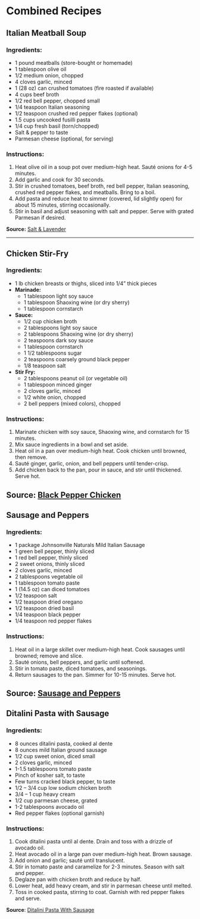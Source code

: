 # Combined Recipes

## Italian Meatball Soup
### Ingredients:
- 1 pound meatballs (store-bought or homemade)
- 1 tablespoon olive oil
- 1/2 medium onion, chopped
- 4 cloves garlic, minced
- 1 (28 oz) can crushed tomatoes (fire roasted if available)
- 4 cups beef broth
- 1/2 red bell pepper, chopped small
- 1/4 teaspoon Italian seasoning
- 1/2 teaspoon crushed red pepper flakes (optional)
- 1.5 cups uncooked fusilli pasta
- 1/4 cup fresh basil (torn/chopped)
- Salt & pepper to taste
- Parmesan cheese (optional, for serving)

### Instructions:
1. Heat olive oil in a soup pot over medium-high heat. Sauté onions for 4-5 minutes.
2. Add garlic and cook for 30 seconds.
3. Stir in crushed tomatoes, beef broth, red bell pepper, Italian seasoning, crushed red pepper flakes, and meatballs. Bring to a boil.
4. Add pasta and reduce heat to simmer (covered, lid slightly open) for about 15 minutes, stirring occasionally.
5. Stir in basil and adjust seasoning with salt and pepper. Serve with grated Parmesan if desired.

**Source:** [Salt & Lavender](https://www.saltandlavender.com/meatball-soup/)

---

## Chicken Stir-Fry
### Ingredients:
- 1 lb chicken breasts or thighs, sliced into 1/4” thick pieces
- **Marinade:**
  - 1 tablespoon light soy sauce
  - 1 tablespoon Shaoxing wine (or dry sherry)
  - 1 tablespoon cornstarch
- **Sauce:**
  - 1/2 cup chicken broth
  - 2 tablespoons light soy sauce
  - 2 tablespoons Shaoxing wine (or dry sherry)
  - 2 teaspoons dark soy sauce
  - 1 tablespoon cornstarch
  - 1 1/2 tablespoons sugar
  - 2 teaspoons coarsely ground black pepper
  - 1/8 teaspoon salt
- **Stir Fry:**
  - 2 tablespoons peanut oil (or vegetable oil)
  - 1 tablespoon minced ginger
  - 2 cloves garlic, minced
  - 1/2 white onion, chopped
  - 2 bell peppers (mixed colors), chopped

### Instructions:
1. Marinate chicken with soy sauce, Shaoxing wine, and cornstarch for 15 minutes.
2. Mix sauce ingredients in a bowl and set aside.
3. Heat oil in a pan over medium-high heat. Cook chicken until browned, then remove.
4. Sauté ginger, garlic, onion, and bell peppers until tender-crisp.
5. Add chicken back to the pan, pour in sauce, and stir until thickened. Serve hot.

**Source**: [Black Pepper Chicken](https://omnivorescookbook.com/black-pepper-chicken/#wprm-recipe-container-31287)
---

## Sausage and Peppers
### Ingredients:
- 1 package Johnsonville Naturals Mild Italian Sausage
- 1 green bell pepper, thinly sliced
- 1 red bell pepper, thinly sliced
- 2 sweet onions, thinly sliced
- 2 cloves garlic, minced
- 2 tablespoons vegetable oil
- 1 tablespoon tomato paste
- 1 (14.5 oz) can diced tomatoes
- 1/2 teaspoon salt
- 1/2 teaspoon dried oregano
- 1/2 teaspoon dried basil
- 1/4 teaspoon black pepper
- 1/4 teaspoon red pepper flakes

### Instructions:
1. Heat oil in a large skillet over medium-high heat. Cook sausages until browned; remove and slice.
2. Sauté onions, bell peppers, and garlic until softened.
3. Stir in tomato paste, diced tomatoes, and seasonings.
4. Return sausages to the pan. Simmer for 10-15 minutes. Serve hot.

**Source**: [Sausage and Peppers](https://spicysouthernkitchen.com/italian-sausage-peppers/#wprm-recipe-container-13231)
---

## Ditalini Pasta with Sausage
### Ingredients:
- 8 ounces ditalini pasta, cooked al dente
- 8 ounces mild Italian ground sausage
- 1/2 cup sweet onion, diced small
- 2 cloves garlic, minced
- 1-1.5 tablespoons tomato paste
- Pinch of kosher salt, to taste
- Few turns cracked black pepper, to taste
- 1/2 – 3/4 cup low sodium chicken broth
- 3/4 – 1 cup heavy cream
- 1/2 cup parmesan cheese, grated
- 1-2 tablespoons avocado oil
- Red pepper flakes (optional garnish)

### Instructions:
1. Cook ditalini pasta until al dente. Drain and toss with a drizzle of avocado oil.
2. Heat avocado oil in a large pan over medium-high heat. Brown sausage.
3. Add onion and garlic; sauté until translucent.
4. Stir in tomato paste and caramelize for 2-3 minutes. Season with salt and pepper.
5. Deglaze pan with chicken broth and reduce by half.
6. Lower heat, add heavy cream, and stir in parmesan cheese until melted.
7. Toss in cooked pasta, stirring to coat. Garnish with red pepper flakes and serve.

**Source**: [Ditalini Pasta With Sausage](https://www.miacookery.com/creamy-marry-me-ditalini-sausage-pasta/)
